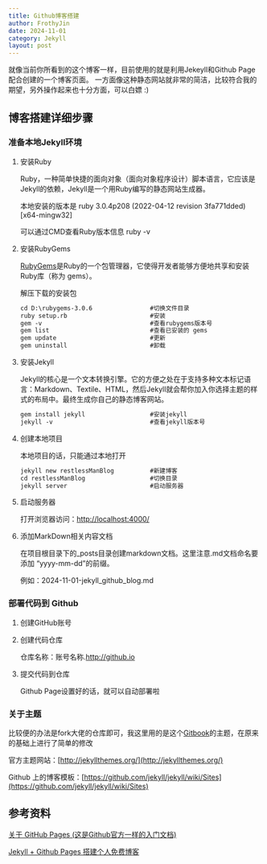 ```yaml
---
title: Github博客搭建
author: FrothyJin
date: 2024-11-01
category: Jekyll
layout: post
---
```


就像当前你所看到的这个博客一样，目前使用的就是利用Jekeyll和Github Page配合创建的一个博客页面。
一方面像这种静态网站就非常的简洁，比较符合我的期望，另外操作起来也十分方面，可以白嫖 :)

博客搭建详细步骤
-------------

### 准备本地Jekyll环境

1. 安装Ruby

    Ruby，一种简单快捷的面向对象（面向对象程序设计）脚本语言，它应该是Jekyll的依赖，Jekyll是一个用Ruby编写的静态网站生成器。

    本地安装的版本是 ruby 3.0.4p208 (2022-04-12 revision 3fa771dded) [x64-mingw32]

    可以通过CMD查看Ruby版本信息 ruby -v

1. 安装RubyGems

    [RubyGems](https://rubygems.org/pages/download)是Ruby的一个包管理器，它使得开发者能够方便地共享和安装Ruby库（称为 gems）。

    解压下载的安装包

    ```html
    cd D:\rubygems-3.0.6                #切换文件目录
    ruby setup.rb                       #安装
    gem -v                              #查看rubygems版本号
    gem list                            #查看已安装的 gems
    gem update                          #更新
    gem uninstall                       #卸载
    ```

1. 安装Jekyll

    Jekyll的核心是一个文本转换引擎。它的方便之处在于支持多种文本标记语言：Markdown、Textile、HTML，然后Jekyll就会帮你加入你选择主题的样式的布局中。最终生成你自己的静态博客网站。

    ```html
    gem install jekyll                  #安装jekyll  
    jekyll -v                           #查看jekyll版本号
    ```

1. 创建本地项目

    本地项目的话，只能通过本地打开

    ```html
    jekyll new restlessManBlog          #新建博客 
    cd restlessManBlog                  #切换目录 
    jekyll server                       #启动服务器
    ```

1. 启动服务器

    打开浏览器访问：[http://localhost:4000/](http://localhost:4000/)

1. 添加MarkDown相关内容文档

    在项目根目录下的_posts目录创建markdown文档。这里注意.md文档命名要添加 “yyyy-mm-dd”的前缀。

    例如：2024-11-01-jekyll_github_blog.md

### 部署代码到 Github

1. 创建GitHub账号

1. 创建代码仓库

    仓库名称：账号名称.http://github.io

1. 提交代码到仓库

    Github Page设置好的话，就可以自动部署啦

### 关于主题

比较便的办法是fork大佬的仓库即可，我这里用的是这个[Gitbook](http://jekyllthemes.org/themes/gitbook/)的主题，在原来的基础上进行了简单的修改

官方主题网站：[http://jekyllthemes.org/](http://jekyllthemes.org/)

Github 上的博客模板：[https://github.com/jekyll/jekyll/wiki/Sites](https://github.com/jekyll/jekyll/wiki/Sites)

参考资料
-------------

[关于 GitHub Pages (这是Github官方一样的入门文档)](https://docs.github.com/zh/pages/getting-started-with-github-pages/about-github-pages)

[Jekyll + Github Pages 搭建个人免费博客](https://zhuanlan.zhihu.com/p/87225594)